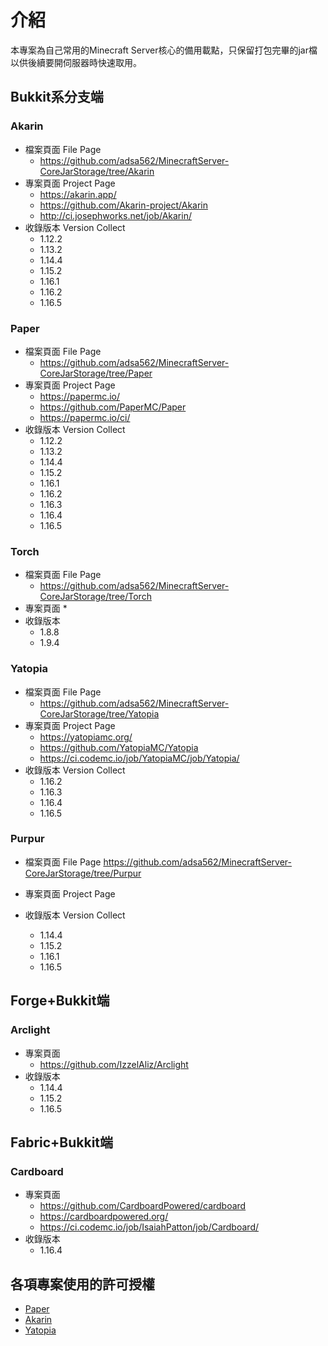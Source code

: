 # 介紹
本專案為自己常用的Minecraft Server核心的備用載點，只保留打包完畢的jar檔以供後續要開伺服器時快速取用。

## Bukkit系分支端
### Akarin
* 檔案頁面 File Page
	* https://github.com/adsa562/MinecraftServer-CoreJarStorage/tree/Akarin
* 專案頁面 Project Page
    * https://akarin.app/
    * https://github.com/Akarin-project/Akarin
    * http://ci.josephworks.net/job/Akarin/
* 收錄版本 Version Collect
    * 1.12.2
    * 1.13.2
    * 1.14.4
    * 1.15.2
    * 1.16.1
    * 1.16.2
	* 1.16.5

### Paper
* 檔案頁面 File Page
	* https://github.com/adsa562/MinecraftServer-CoreJarStorage/tree/Paper
* 專案頁面 Project Page
    * https://papermc.io/
    * https://github.com/PaperMC/Paper
    * https://papermc.io/ci/
* 收錄版本 Version Collect
    * 1.12.2
    * 1.13.2
    * 1.14.4
    * 1.15.2
    * 1.16.1
    * 1.16.2
    * 1.16.3
	* 1.16.4
	* 1.16.5

### Torch
* 檔案頁面 File Page
	* https://github.com/adsa562/MinecraftServer-CoreJarStorage/tree/Torch
* 專案頁面
	* 
* 收錄版本
    * 1.8.8
    * 1.9.4

### Yatopia
* 檔案頁面 File Page
	* https://github.com/adsa562/MinecraftServer-CoreJarStorage/tree/Yatopia
* 專案頁面 Project Page
    * https://yatopiamc.org/
    * https://github.com/YatopiaMC/Yatopia
    * https://ci.codemc.io/job/YatopiaMC/job/Yatopia/
* 收錄版本 Version Collect
    * 1.16.2
    * 1.16.3
	* 1.16.4
	* 1.16.5

### Purpur
* 檔案頁面 File Page
https://github.com/adsa562/MinecraftServer-CoreJarStorage/tree/Purpur
* 專案頁面 Project Page

* 收錄版本 Version Collect
    * 1.14.4
    * 1.15.2
    * 1.16.1
	* 1.16.5


	
## Forge+Bukkit端
### Arclight
* 專案頁面
    * https://github.com/IzzelAliz/Arclight
* 收錄版本
    * 1.14.4
    * 1.15.2
    * 1.16.5
## Fabric+Bukkit端
### Cardboard
* 專案頁面
    * https://github.com/CardboardPowered/cardboard
    * https://cardboardpowered.org/
    * https://ci.codemc.io/job/IsaiahPatton/job/Cardboard/
* 收錄版本
    * 1.16.4

## 各項專案使用的許可授權
* [Paper](https://github.com/PaperMC/Paper/blob/master/LICENSE.md)
* [Akarin](https://github.com/Akarin-project/Akarin/blob/ver/1.15.2/LICENSE.md) 
* [Yatopia](https://github.com/YatopiaMC/Yatopia/blob/ver/1.16.4/Licensing/LICENSE.md)
